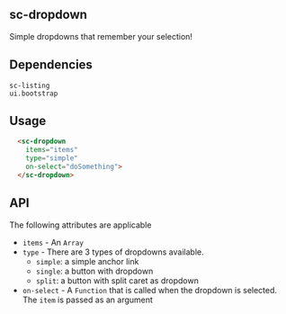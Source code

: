## sc-dropdown

Simple dropdowns that remember your selection!

## Dependencies

    sc-listing
    ui.bootstrap

## Usage

```html
  <sc-dropdown
    items="items"
    type="simple"
    on-select="doSomething">
  </sc-dropdown>
```

## API

The following attributes are applicable

- `items` - An `Array`
- `type` - There are 3 types of dropdowns available.
  - `simple`: a simple anchor link
  - `single`: a button with dropdown
  - `split`: a button with split caret as dropdown
- `on-select` - A `Function` that is called when the dropdown is selected. The `item` is passed as an argument
